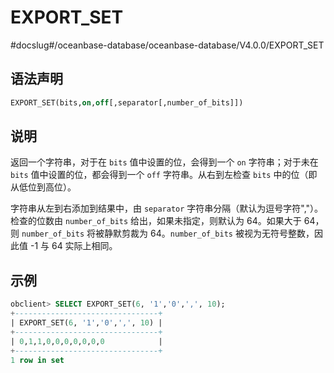EXPORT_SET 
===============================
#docslug#/oceanbase-database/oceanbase-database/V4.0.0/EXPORT_SET


语法声明 
-------------------------

```sql
EXPORT_SET(bits,on,off[,separator[,number_of_bits]])
```



说明 
-----------------------

返回一个字符串，对于在 `bits` 值中设置的位，会得到一个 `on` 字符串；对于未在 `bits` 值中设置的位，都会得到一个 `off` 字符串。从右到左检查 `bits` 中的位（即从低位到高位）。

字符串从左到右添加到结果中，由 `separator` 字符串分隔（默认为逗号字符","）。检查的位数由 `number_of_bits` 给出，如果未指定，则默认为 64。如果大于 64，则 `number_of_bits` 将被静默剪裁为 64。`number_of_bits` 被视为无符号整数，因此值 -1 与 64 实际上相同。

示例 
-----------------------

```sql
obclient> SELECT EXPORT_SET(6, '1','0',',', 10);
+--------------------------------+
| EXPORT_SET(6, '1','0',',', 10) |
+--------------------------------+
| 0,1,1,0,0,0,0,0,0,0            |
+--------------------------------+
1 row in set
```


